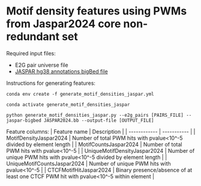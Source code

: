 # Motif density features using PWMs from Jaspar2024 core non-redundant set

Required input files:
- E2G pair universe file
- [JASPAR hg38 annotations bigBed file](https://hgdownload.soe.ucsc.edu/gbdb/hg38/jaspar/JASPAR2024.bb)

Instructions for generating features:

```
conda env create -f generate_motif_densities_jaspar.yml

conda activate generate_motif_densities_jaspar

python generate_motif_densities_jaspar.py --e2g_pairs [PAIRS_FILE] --jaspar-bigbed JASPAR2024.bb --output-file [OUTPUT_FILE]
```

Feature columns:
| Feature name | Description |
| ------------ | ----------- |
| MotifDensityJaspar2024 | Number of total PWM hits with pvalue<10^-5 divided by element length |
| MotifCountsJaspar2024  | Number of total PWM hits with pvalue<10^-5 |
| UniqueMotifDensityJaspar2024 | Number of unique PWM hits with pvalue<10^-5 divided by element length |
| UniqueMotifCountsJaspar2024  | Number of unique PWM hits with pvalue<10^-5 |
| CTCFMotifHitJaspar2024 | Binary presence/absence of at least one CTCF PWM hit with pvalue<10^-5 within element |